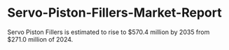 # Servo-Piston-Fillers-Market-Report
Servo Piston Fillers is estimated to rise to $570.4 million by 2035 from $271.0 million of 2024.

